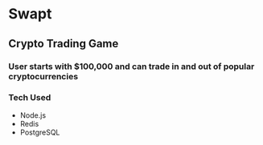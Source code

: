 # Swapt

## Crypto Trading Game

### User starts with $100,000 and can trade in and out of popular cryptocurrencies

### Tech Used
- Node.js
- Redis
- PostgreSQL
